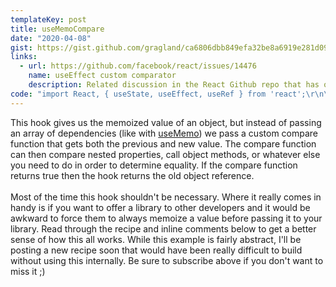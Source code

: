 ```yaml
---
templateKey: post
title: useMemoCompare
date: "2020-04-08"
gist: https://gist.github.com/gragland/ca6806dbb849efa32be8a6919e281d09
links:
  - url: https://github.com/facebook/react/issues/14476
    name: useEffect custom comparator
    description: Related discussion in the React Github repo that has other potential solutions
code: "import React, { useState, useEffect, useRef } from 'react';\r\n\r\n\/\/ Usage\r\nfunction MyComponent({ obj }) {\r\n  const [state, setState] = useState();\r\n  \r\n  \/\/ We want the previous obj if obj.id is the same as the new obj.id\r\n  \/\/ We pass a custom equality function as the second arg to our hook.\r\n  const theObj = useMemoCompare(obj, prev => prev && prev.id === obj.id);\r\n  \r\n  \/\/ Here we want to fire off an effect if theObj changes.\r\n  \/\/ If we had used obj directly without the above hook and obj was technically a\r\n  \/\/ new object on every render then the effect would fire on every render.\r\n  \/\/ Worse yet, if our effect triggered a state change it could cause an endless loop.\r\n  \/\/ (effect runs -> state change causes rerender -> effect runs -> etc ...)\r\n  useEffect(() => {\r\n    \/\/ Call a method on the object and set results to state\r\n    return theObj.someMethod().then((value) => setState(value));\r\n  }, [theObj]);\r\n  \r\n  \/\/ So why not just pass [obj.id] as dependecy array?\r\n  useEffect(() => {\r\n    \/\/ Well, then eslint-plugin-hooks would rightfully complain that obj is not in the\r\n    \/\/ dependency array. By using our hook above we are more explicit about our custom\r\n    \/\/ equality checking and can separate that concern from that of our effect logic.\r\n    return obj.someMethod().then((value) => setState(value));\r\n  }, [obj.id]);\r\n    \r\n  return <div> ... <\/div>;\r\n}\r\n  \r\n\/\/ Hook\r\nfunction useMemoCompare(value, compare) {\r\n  \/\/ Ref for storing previous value\r\n  const previousRef = useRef();\r\n  const previous = previousRef.current;\r\n\r\n  \/\/ Pass previous and new value to compare function\r\n  const isEqual = compare(previous, value);\r\n\r\n  \/\/ If not equal update previous to new value (for next render)\r\n  \/\/ and then return new new value below.\r\n  useEffect(() => {\r\n    if (!isEqual) {\r\n      previousRef.current = value;\r\n    }\r\n  });\r\n\r\n  return isEqual ? previous : value;\r\n}"
---
```


This hook gives us the memoized value of an object, but instead of passing an array of dependencies (like with [useMemo](https://reactjs.org/docs/hooks-reference.html#usememo)) we pass a custom compare function that gets both the previous and new value. The compare function can then compare nested properties, call object methods, or whatever else you need to do in order to determine equality. If the compare function returns true then the hook returns the old object reference.
<br/><br/>
Most of the time this hook shouldn't be necessary. Where it really comes in handy is if you want to offer a library to other developers and it would be awkward to force them to always memoize a value before passing it to your library. Read through the recipe and inline comments below to get a better sense of how this all works. While this example is fairly abstract, I'll be posting a new recipe soon that would have been really difficult to build without using this internally. Be sure to subscribe above if you don't want to miss it ;)
